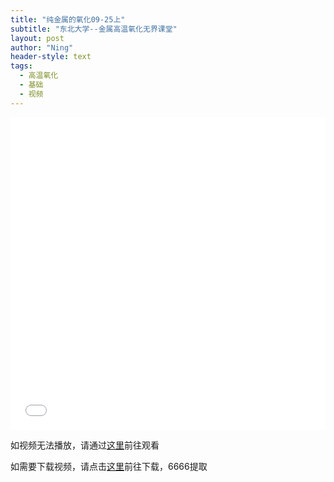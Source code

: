 ```yaml
---
title: "纯金属的氧化09-25上"
subtitle: "东北大学--金属高温氧化无界课堂"
layout: post
author: "Ning"
header-style: text
tags:
  - 高温氧化
  - 基础
  - 视频
---
```



<div class="aspect-ratio">
	<iframe src="//player.bilibili.com/player.html?aid=927183411&cid=82396732&page=4&high_quality=1&danmaku=0&t=30" scrolling="no" border="0" frameborder="no" framespacing="0" allowfullscreen="allowfullscreen" width="100%" height="500" sandbox="allow-top-navigation allow-same-origin allow-forms allow-scripts">> </iframe>
</div>



如视频无法播放，请通过<a href="https://www.bilibili.com/video/BV1nz4y1Z7tf">这里</a>前往观看

如需要下载视频，请点击<a href="ttps://pan.baidu.com/s/10nk9VeEQJBbDhhmTRZK_6g ">这里</a>前往下载，6666提取
